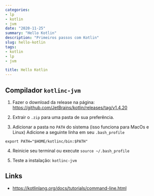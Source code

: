 ```yaml
---
categories:
- lp
- kotlin
- jvm
date: "2020-11-25"
summary: "Hello Kotlin"
description: "Primeiros passos com Kotlin"
slug: hello-kotlin
tags:
- kotlin
- lp
- jvm

title: Hello Kotlin
---
```


## Compilador `kotlinc-jvm`

1. Fazer o download da release na página: 
https://github.com/JetBrains/kotlin/releases/tag/v1.4.20

2. Extrair o `.zip` para uma pasta de sua preferência.

3. Adicionar a pasta no `PATH` do sistema (isso funciona para MacOs e Linux)
Adicione a seguinte linha em seu `.bash_profile`
```
export PATH="$HOME/kotlinc/bin:$PATH" 
```

4. Reinicie seu terminal ou execute `source ~/.bash_profile`

5. Teste a instalação: `kotlinc-jvm`

## Links 
- https://kotlinlang.org/docs/tutorials/command-line.html

